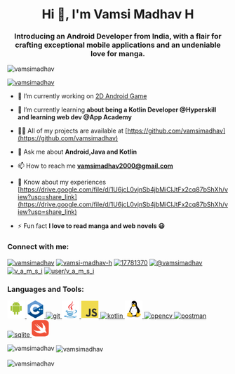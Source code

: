 <h1 align="center">Hi 👋, I'm Vamsi Madhav H</h1>
<h3 align="center">Introducing an Android Developer from India, with a flair for crafting exceptional mobile applications and an undeniable love for manga.</h3>

<p align="left"> <img src="https://komarev.com/ghpvc/?username=vamsimadhav&label=Profile%20views&color=0e75b6&style=flat" alt="vamsimadhav" /> </p>

<p align="left"> <a href="https://github.com/ryo-ma/github-profile-trophy"><img src="https://github-profile-trophy.vercel.app/?username=vamsimadhav" alt="vamsimadhav" /></a> </p>

- 🔭 I’m currently working on [2D Android Game](https://github.com/vamsimadhav/2D-Android-Game)

- 🌱 I’m currently learning **about being a Kotlin Developer @Hyperskill and learning web dev @App Academy**

- 👨‍💻 All of my projects are available at [https://github.com/vamsimadhav](https://github.com/vamsimadhav)

- 💬 Ask me about **Android,Java and Kotlin**

- 📫 How to reach me **vamsimadhav2000@gmail.com**

- 📄 Know about my experiences [https://drive.google.com/file/d/1U6jcL0vjnSb4jbMiClJtFx2cq87bShXh/view?usp=share_link](https://drive.google.com/file/d/1U6jcL0vjnSb4jbMiClJtFx2cq87bShXh/view?usp=share_link)

- ⚡ Fun fact **I love to read manga and web novels 😃**

<h3 align="left">Connect with me:</h3>
<p align="left">
<a href="https://dev.to/vamsimadhav" target="blank"><img align="center" src="https://raw.githubusercontent.com/rahuldkjain/github-profile-readme-generator/master/src/images/icons/Social/devto.svg" alt="vamsimadhav" height="30" width="40" /></a>
<a href="https://linkedin.com/in/vamsi-madhav-h" target="blank"><img align="center" src="https://raw.githubusercontent.com/rahuldkjain/github-profile-readme-generator/master/src/images/icons/Social/linked-in-alt.svg" alt="vamsi-madhav-h" height="30" width="40" /></a>
<a href="https://stackoverflow.com/users/17781370" target="blank"><img align="center" src="https://raw.githubusercontent.com/rahuldkjain/github-profile-readme-generator/master/src/images/icons/Social/stack-overflow.svg" alt="17781370" height="30" width="40" /></a>
<a href="https://hashnode.com/@vamsimadhav" target="blank"><img align="center" src="https://raw.githubusercontent.com/rahuldkjain/github-profile-readme-generator/master/src/images/icons/Social/hashnode.svg" alt="@vamsimadhav" height="30" width="40" /></a>
<a href="https://www.leetcode.com/v_a_m_s_i" target="blank"><img align="center" src="https://raw.githubusercontent.com/rahuldkjain/github-profile-readme-generator/master/src/images/icons/Social/leet-code.svg" alt="v_a_m_s_i" height="30" width="40" /></a>
<a href="https://auth.geeksforgeeks.org/user/user/v_a_m_s_i" target="blank"><img align="center" src="https://raw.githubusercontent.com/rahuldkjain/github-profile-readme-generator/master/src/images/icons/Social/geeks-for-geeks.svg" alt="user/v_a_m_s_i" height="30" width="40" /></a>
</p>

<h3 align="left">Languages and Tools:</h3>
<p align="left"> <a href="https://developer.android.com" target="_blank" rel="noreferrer"> <img src="https://raw.githubusercontent.com/devicons/devicon/master/icons/android/android-original-wordmark.svg" alt="android" width="40" height="40"/> </a> <a href="https://www.w3schools.com/cpp/" target="_blank" rel="noreferrer"> <img src="https://raw.githubusercontent.com/devicons/devicon/master/icons/cplusplus/cplusplus-original.svg" alt="cplusplus" width="40" height="40"/> </a> <a href="https://git-scm.com/" target="_blank" rel="noreferrer"> <img src="https://www.vectorlogo.zone/logos/git-scm/git-scm-icon.svg" alt="git" width="40" height="40"/> </a> <a href="https://www.java.com" target="_blank" rel="noreferrer"> <img src="https://raw.githubusercontent.com/devicons/devicon/master/icons/java/java-original.svg" alt="java" width="40" height="40"/> </a> <a href="https://developer.mozilla.org/en-US/docs/Web/JavaScript" target="_blank" rel="noreferrer"> <img src="https://raw.githubusercontent.com/devicons/devicon/master/icons/javascript/javascript-original.svg" alt="javascript" width="40" height="40"/> </a> <a href="https://kotlinlang.org" target="_blank" rel="noreferrer"> <img src="https://www.vectorlogo.zone/logos/kotlinlang/kotlinlang-icon.svg" alt="kotlin" width="40" height="40"/> </a> <a href="https://www.linux.org/" target="_blank" rel="noreferrer"> <img src="https://raw.githubusercontent.com/devicons/devicon/master/icons/linux/linux-original.svg" alt="linux" width="40" height="40"/> </a> <a href="https://opencv.org/" target="_blank" rel="noreferrer"> <img src="https://www.vectorlogo.zone/logos/opencv/opencv-icon.svg" alt="opencv" width="40" height="40"/> </a> <a href="https://postman.com" target="_blank" rel="noreferrer"> <img src="https://www.vectorlogo.zone/logos/getpostman/getpostman-icon.svg" alt="postman" width="40" height="40"/> </a> <a href="https://www.sqlite.org/" target="_blank" rel="noreferrer"> <img src="https://www.vectorlogo.zone/logos/sqlite/sqlite-icon.svg" alt="sqlite" width="40" height="40"/> </a> <a href="https://developer.apple.com/swift/" target="_blank" rel="noreferrer"> <img src="https://raw.githubusercontent.com/devicons/devicon/master/icons/swift/swift-original.svg" alt="swift" width="40" height="40"/> </a> </p>

<p><img align="left" src="https://github-readme-stats.vercel.app/api/top-langs?username=vamsimadhav&show_icons=true&theme=radical&locale=en&layout=compact" alt="vamsimadhav" /></p>

<p>&nbsp;<img align="center" src="https://github-readme-stats.vercel.app/api?username=vamsimadhav&show_icons=true&locale=en" alt="vamsimadhav" /></p>

<p><img align="center" src="https://github-readme-streak-stats.herokuapp.com/?user=vamsimadhav&" alt="vamsimadhav" /></p>

